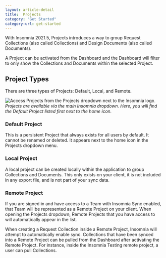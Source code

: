 ```yaml
---
layout: article-detail
title:  Projects
category: "Get Started"
category-url: get-started
---
```


With Insomnia 2021.5, Projects introduces a way to group Request Collections (also called Collections) and Design Documents (also called Documents).

A Project can be activated from the Dashboard and the Dashboard will filter to only show the Collections and Documents within the selected Project.

## Project Types

There are three types of Projects: Default, Local, and Remote.

![Access Projects from the Projects dropdown next to the Insomnia logo.](/assets/images/projects-dropdown.png)
_Projects are available via the main Insomnia dropdown. Here, you will find the Default Project listed first next to the home icon._

### Default Project
This is a persistent Project that always exists for all users by default. It cannot be renamed or deleted. It appears next to the home icon in the Projects dropdown menu. 

### Local Project
A local project can be created locally within the application to group Collections and Documents. This only exists on your client, it is not included in any export file, and is not part of your sync data.

### Remote Project
If you are signed in and have access to a Team with Insomnia Sync enabled, that Team will be represented as a Remote Project on your client. When opening the Projects dropdown, Remote Projects that you have access to will automatically appear in the list.

When creating a Request Collection inside a Remote Project, Insomnia will attempt to automatically enable sync. Collections that have been synced into a Remote Project can be pulled from the Dashboard after activating the Remote Project. For instance, inside the Insomnia Testing remote project, a user can pull Collections.